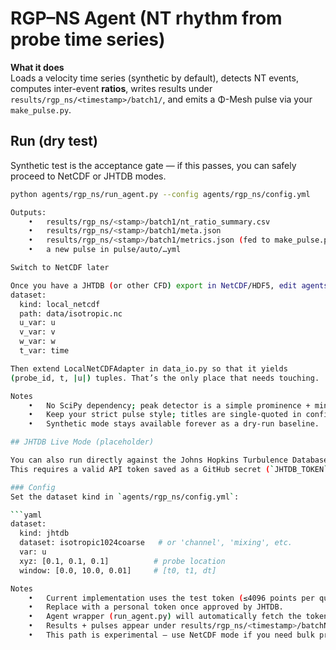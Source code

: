# RGP–NS Agent (NT rhythm from probe time series)

**What it does**  
Loads a velocity time series (synthetic by default), detects NT events, computes inter-event **ratios**, writes results under `results/rgp_ns/<timestamp>/batch1/`, and emits a Φ-Mesh pulse via your `make_pulse.py`.

## Run (dry test)
Synthetic test is the acceptance gate — if this passes, you can safely proceed to NetCDF or JHTDB modes.

```bash
python agents/rgp_ns/run_agent.py --config agents/rgp_ns/config.yml

Outputs:
	•	results/rgp_ns/<stamp>/batch1/nt_ratio_summary.csv
	•	results/rgp_ns/<stamp>/batch1/meta.json
	•	results/rgp_ns/<stamp>/batch1/metrics.json (fed to make_pulse.py)
	•	a new pulse in pulse/auto/…yml

Switch to NetCDF later

Once you have a JHTDB (or other CFD) export in NetCDF/HDF5, edit agents/rgp_ns/config.yml:
dataset:
  kind: local_netcdf
  path: data/isotropic.nc
  u_var: u
  v_var: v
  w_var: w
  t_var: time

Then extend LocalNetCDFAdapter in data_io.py so that it yields
(probe_id, t, |u|) tuples. That’s the only place that needs touching.

Notes
	•	No SciPy dependency; peak detector is a simple prominence + min-separation rule.
	•	Keep your strict pulse style; titles are single-quoted in config.yml.
	•	Synthetic mode stays available forever as a dry-run baseline.

## JHTDB Live Mode (placeholder)

You can also run directly against the Johns Hopkins Turbulence Database (JHTDB).  
This requires a valid API token saved as a GitHub secret (`JHTDB_TOKEN`).

### Config
Set the dataset kind in `agents/rgp_ns/config.yml`:

```yaml
dataset:
  kind: jhtdb
  dataset: isotropic1024coarse   # or 'channel', 'mixing', etc.
  var: u
  xyz: [0.1, 0.1, 0.1]          # probe location
  window: [0.0, 10.0, 0.01]     # [t0, t1, dt]

Notes
	•	Current implementation uses the test token (≤4096 points per query).
	•	Replace with a personal token once approved by JHTDB.
	•	Agent wrapper (run_agent.py) will automatically fetch the token from secrets.
	•	Results + pulses appear under results/rgp_ns/<timestamp>/batchN/ as usual.
	•	This path is experimental — use NetCDF mode if you need bulk probes.
